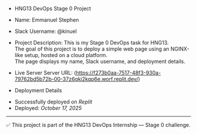* HNG13 DevOps Stage 0 Project

* Name:
Emmanuel Stephen 
* Slack Username:
@kinuel

* Project Description:
This is my Stage 0 DevOps task for HNG13.  
The goal of this project is to deploy a simple web page using an NGINX-like setup, hosted on a cloud platform.  
The page displays my name, Slack username, and deployment details.

* Live Server
Server URL: (https://f273b0aa-7517-48f3-930a-79762bd5b72b-00-37z6qki2kqp6e.worf.replit.dev/)

* Deployment Details
- Successfully deployed on *Replit*
- Deployed: *October 17, 2025*

---
✅ This project is part of the HNG13 DevOps Internship — Stage 0 challenge.


